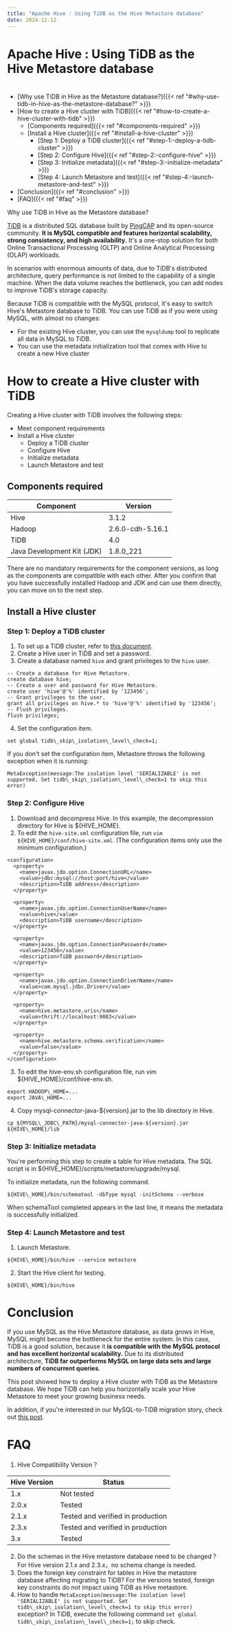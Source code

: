 ```yaml
---
title: "Apache Hive : Using TiDB as the Hive Metastore database"
date: 2024-12-12
---
```


# Apache Hive : Using TiDB as the Hive Metastore database

# 
* [Why use TiDB in Hive as the Metastore database?]({{< ref "#why-use-tidb-in-hive-as-the-metastore-database?" >}})
* [How to create a Hive cluster with TiDB]({{< ref "#how-to-create-a-hive-cluster-with-tidb" >}})
	+ [Components required]({{< ref "#components-required" >}})
	+ [Install a Hive cluster]({{< ref "#install-a-hive-cluster" >}})
		- [Step 1: Deploy a TiDB cluster]({{< ref "#step-1:-deploy-a-tidb-cluster" >}})
		- [Step 2: Configure Hive]({{< ref "#step-2:-configure-hive" >}})
		- [Step 3: Initialize metadata]({{< ref "#step-3:-initialize-metadata" >}})
		- [Step 4: Launch Metastore and test]({{< ref "#step-4:-launch-metastore-and-test" >}})
* [Conclusion]({{< ref "#conclusion" >}})
* [FAQ]({{< ref "#faq" >}})

Why use TiDB in Hive as the Metastore database?

[TiDB](https://github.com/pingcap/tidb) is a distributed SQL database built by [PingCAP](https://pingcap.com/) and its open-source community. **It is MySQL compatible and features horizontal scalability, strong consistency, and high availability.** It's a one-stop solution for both Online Transactional Processing (OLTP) and Online Analytical Processing (OLAP) workloads.

In scenarios with enormous amounts of data, due to TiDB's distributed architecture, query performance is not limited to the capability of a single machine. When the data volume reaches the bottleneck, you can add nodes to improve TiDB's storage capacity.

Because TiDB is compatible with the MySQL protocol, it's easy to switch Hive's Metastore database to TiDB. You can use TiDB as if you were using MySQL, with almost no changes:

* For the existing Hive cluster, you can use the `mysqldump` tool to replicate all data in MySQL to TiDB.
* You can use the metadata initialization tool that comes with Hive to create a new Hive cluster

# How to create a Hive cluster with TiDB

Creating a Hive cluster with TiDB involves the following steps:

* Meet component requirements
* Install a Hive cluster
	+ Deploy a TiDB cluster
	+ Configure Hive
	+ Initialize metadata
	+ Launch Metastore and test

## Components required

| **Component** | **Version** |
| --- | --- |
| Hive | 3.1.2 |
| Hadoop | 2.6.0-cdh-5.16.1 |
| TiDB | 4.0 |
| Java Development Kit (JDK) | 1.8.0\_221 |

There are no mandatory requirements for the component versions, as long as the components are compatible with each other. After you confirm that you have successfully installed Hadoop and JDK and can use them directly, you can move on to the next step.

## Install a Hive cluster

### Step 1: Deploy a TiDB cluster

1. To set up a TiDB cluster, refer to [this document](https://docs.pingcap.com/tidb/stable/production-deployment-using-tiup).
2. Create a Hive user in TiDB and set a password.
3. Create a database named `hive` and grant privileges to the `hive` user.  

```
-- Create a database for Hive Metastore.
create database hive;
-- Create a user and password for Hive Metastore.
create user 'hive'@'%' identified by '123456';
-- Grant privileges to the user.
grant all privileges on hive.* to 'hive'@'%' identified by '123456';
-- Flush privileges.
flush privileges;
```
4. Set the configuration item. 

```
set global tidb\_skip\_isolation\_level\_check=1;
```

If you don't set the configuration item, Metastore throws the following exception when it is running: 

```
MetaException(message:The isolation level 'SERIALIZABLE' is not supported. Set tidb\_skip\_isolation\_level\_check=1 to skip this error)
```

### Step 2: Configure Hive

1. Download and decompress Hive. In this example, the decompression directory for Hive is ${HIVE\_HOME}.
2. To edit the `hive-site.xml` configuration file, run `vim ${HIVE_HOME}/conf/hive-site.xml`. (The configuration items only use the minimum configuration.)

```
<configuration>
  <property>
    <name>javax.jdo.option.ConnectionURL</name>
    <value>jdbc:mysql://host:port/hive</value>
    <description>TiDB address</description>
  </property>

  <property>  
    <name>javax.jdo.option.ConnectionUserName</name>
    <value>hive</value>
    <description>TiDB username</description>
  </property>

  <property>  
    <name>javax.jdo.option.ConnectionPassword</name>
    <value>123456</value>
    <description>TiDB password</description>
  </property>

  <property>
    <name>javax.jdo.option.ConnectionDriverName</name>
    <value>com.mysql.jdbc.Driver</value>
  </property>

  <property>
    <name>hive.metastore.uris</name>
    <value>thrift://localhost:9083</value>
  </property>

  <property>
    <name>hive.metastore.schema.verification</name>
    <value>false</value>
  </property>
</configuration>
```
3. To edit the hive-env.sh configuration file, run vim ${HIVE\_HOME}/conf/hive-env.sh.

```
export HADOOP\_HOME=...
export JAVA\_HOME=...
```
4. Copy mysql-connector-java-${version}.jar to the lib directory in Hive.

```
cp ${MYSQL\_JDBC\_PATH}/mysql-connector-java-${version}.jar ${HIVE\_HOME}/lib
```

### Step 3: Initialize metadata

You're performing this step to create a table for Hive metadata. The SQL script is in ${HIVE\_HOME}/scripts/metastore/upgrade/mysql.

To initialize metadata, run the following command.

```
${HIVE\_HOME}/bin/schematool -dbType mysql -initSchema --verbose
```

When schemaTool completed appears in the last line, it means the metadata is successfully initialized.

### Step 4: Launch Metastore and test

1. Launch Metastore.

```
${HIVE\_HOME}/bin/hive --service metastore
```
2. Start the Hive client for testing.

```
${HIVE\_HOME}/bin/hive
```

# Conclusion

If you use MySQL as the Hive Metastore database, as data grows in Hive, MySQL might become the bottleneck for the entire system. In this case, TiDB is a good solution, because it **is compatible with the MySQL protocol and has excellent horizontal scalability.** Due to its distributed architecture, **TiDB far outperforms MySQL on large data sets and large numbers of concurrent queries**.

This post showed how to deploy a Hive cluster with TiDB as the Metastore database. We hope TiDB can help you horizontally scale your Hive Metastore to meet your growing business needs.

In addition, if you're interested in our MySQL-to-TiDB migration story, check out [this post](https://en.pingcap.com/case-studies/horizontally-scaling-hive-metastore-database-by-migrating-from-mysql-to-tidb).

# FAQ

1. Hive Compatibility Version？

| Hive Version | Status |
| --- | --- |
| 1.x | Not tested |
| 2.0.x | Tested |
| 2.1.x | Tested and verified in production |
| 2.3.x | Tested and verified in production |
| 3.x | Tested |

2. Do the schemas in the Hive metastore database need to be changed？For Hive version 2.1.x and 2.3.x，no schema change is needed.
3. Does the foreign key constraint for tables in Hive the metastore database affecting migrating to TiDB? For the versions tested, foreign key constraints do not impact using TiDB as Hive metastore.
4. How to handle `MetaException(message:The isolation level 'SERIALIZABLE' is not supported. Set tidb\_skip\_isolation\_level\_check=1 to skip this error) ` exception? In TiDB, execute the following command `set global tidb\_skip\_isolation\_level\_check=1;` to skip check.

 

 

